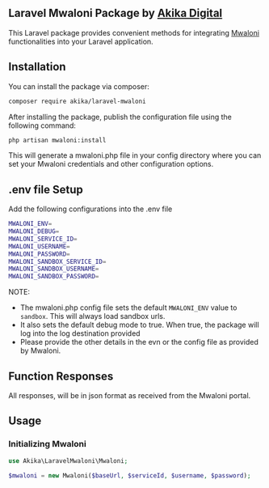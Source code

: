 ## Laravel Mwaloni Package by [Akika Digital](https://akika.digital)

This Laravel package provides convenient methods for integrating [Mwaloni](https://mwaloni.com) functionalities into your Laravel application.

## Installation

You can install the package via composer:

```bash
composer require akika/laravel-mwaloni
```

After installing the package, publish the configuration file using the following command:

```bash
php artisan mwaloni:install
```

This will generate a mwaloni.php file in your config directory where you can set your Mwaloni credentials and other configuration options.

## .env file Setup

Add the following configurations into the .env file

```bash
MWALONI_ENV=
MWALONI_DEBUG=
MWALONI_SERVICE_ID=
MWALONI_USERNAME=
MWALONI_PASSWORD=
MWALONI_SANDBOX_SERVICE_ID=
MWALONI_SANDBOX_USERNAME=
MWALONI_SANDBOX_PASSWORD=
```

NOTE:

-   The mwaloni.php config file sets the default `MWALONI_ENV` value to `sandbox`. This will always load sandbox urls.
-   It also sets the default debug mode to true. When true, the package will log into the log destination provided
-   Please provide the other details in the evn or the config file as provided by Mwaloni.

## Function Responses

All responses, will be in json format as received from the Mwaloni portal.

## Usage

### Initializing Mwaloni

```php
use Akika\LaravelMwaloni\Mwaloni;

$mwaloni = new Mwaloni($baseUrl, $serviceId, $username, $password);
```

